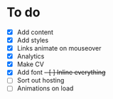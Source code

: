 # To do

- [X] Add content
- [X] Add styles
- [X] Links animate on mouseover
- [X] Analytics
- [X] Make CV
- [X] Add font
~~- [ ] Inline everything~~
- [ ] Sort out hosting
- [ ] Animations on load

